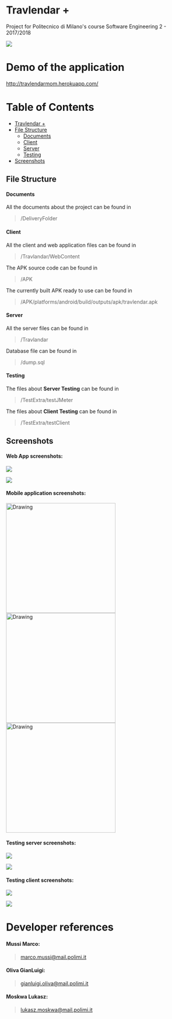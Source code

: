 # Travlendar +

Project for Politecnico di Milano's course Software Engineering 2 - 2017/2018


![](https://i.imgur.com/zyc6mfv.png)

Demo of the application
=======================

http://travlendarmom.herokuapp.com/


Table of Contents
=================

   * [Travlendar +](#travlendar-+)
   * [File Structure](#file-structure)
      * [Documents](#documents)
      * [Client](#client)
      * [Server](#server)
      * [Testing](#testing)
   * [Screenshots](#screenshots)


## File Structure

#### Documents

All the documents about the project can be found in
> /DeliveryFolder

#### Client

All the client and web application files can be found in
> /Travlandar/WebContent

The APK source code can be found in
>/APK

The currently built APK ready to use can be found in
>/APK/platforms/android/build/outputs/apk/travlendar.apk

#### Server

All the server files can be found in
>/Travlandar

Database file can be found in
>/dump.sql

#### Testing

The files about **Server Testing** can be found in
>/TestExtra/testJMeter

The files about **Client Testing** can be found in
>/TestExtra/testClient


## Screenshots

#### Web App screenshots:

![](https://i.imgur.com/An46Y3S.png)


![](https://i.imgur.com/jHJKzaI.png)


#### Mobile application screenshots:


<img src="https://i.imgur.com/e41Sahr.jpg" alt="Drawing" style="width: 300px"/>

<img src="https://i.imgur.com/a9LRyYR.jpg" alt="Drawing" style="width: 300px"/>

<img src="https://i.imgur.com/5VjC4UJ.jpg" alt="Drawing" style="width: 300px"/>

#### Testing server screenshots:

![](https://i.imgur.com/XPuFwoj.png)

![](https://i.imgur.com/3CCOphC.png)


#### Testing client screenshots:

![](https://i.imgur.com/gyPFOUP.png)

![](https://i.imgur.com/X8tTQPy.png)


Developer references
==========
#### Mussi Marco:
> marco.mussi@mail.polimi.it
#### Oliva GianLuigi:  
> gianluigi.oliva@mail.polimi.it
#### Moskwa Lukasz:
> lukasz.moskwa@mail.polimi.it



